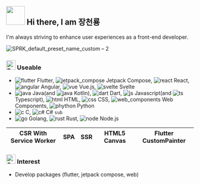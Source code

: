 ## <img src="https://user-images.githubusercontent.com/74038190/213844263-a8897a51-32f4-4b3b-b5c2-e1528b89f6f3.png" width="50px" style="max-width: 100%;"> Hi there, I am 장천룡
I'm always striving to enhance user experiences as a front-end developer.

![SPRK_default_preset_name_custom – 2](https://github.com/MTtankkeo/MTtankkeo/assets/122026021/606cd182-bb3c-4bfd-b49d-fe62689c9c60)

### <img src="https://raw.githubusercontent.com/Tarikul-Islam-Anik/Animated-Fluent-Emojis/master/Emojis/Hand%20gestures/Brain.png" alt="Brain" width="25" height="25" /> Useable
- ![flutter](https://github.com/MTtankkeo/MTtankkeo/assets/122026021/dedef2f2-0e5d-4637-a709-4403ca662ee6) Flutter, ![jetpack_compose](https://github.com/MTtankkeo/MTtankkeo/assets/122026021/b454249f-6279-452e-87ab-27962be980d6) Jetpack Compose, ![react](https://github.com/MTtankkeo/MTtankkeo/assets/122026021/8459da61-1862-427c-a478-8d36e0c94f21) React, ![angular](https://github.com/MTtankkeo/MTtankkeo/assets/122026021/4d52c24c-06b7-4d50-b617-4c280c8d7756) Angular, ![vue](https://github.com/MTtankkeo/MTtankkeo/assets/122026021/1ef8f34e-1206-44f4-93ec-0d2c0f43380a) Vue.js, ![svelte](https://github.com/MTtankkeo/MTtankkeo/assets/122026021/2c7ba8fa-f458-4f04-aad0-03538340a9cc) Svelte
- ![java](https://github.com/MTtankkeo/MTtankkeo/assets/122026021/a339bed5-1064-4512-b4e0-7dc35ee02ecd) Java(and ![java](https://github.com/MTtankkeo/MTtankkeo/assets/122026021/f9cca4f9-28a4-4a2d-aec2-b671defdd046) Kotlin), ![dart](https://github.com/MTtankkeo/MTtankkeo/assets/122026021/60c5a1bd-a79c-4371-8117-e8ee234ad431) Dart, ![js](https://github.com/MTtankkeo/MTtankkeo/assets/122026021/3eb58a56-8058-40c3-b594-ad9823394ab3) Javascript(and ![ts](https://github.com/MTtankkeo/MTtankkeo/assets/122026021/7e124fcb-0518-4304-b8e1-c04091bc4a53) Typescript), ![html](https://github.com/MTtankkeo/MTtankkeo/assets/122026021/3d230a6d-eff3-4914-a473-522e45ef9f0f) HTML, ![css](https://github.com/MTtankkeo/MTtankkeo/assets/122026021/6cab5d73-f054-42f1-abb4-b956e775def5) CSS, ![web_components](https://github.com/MTtankkeo/MTtankkeo/assets/122026021/6a6b8136-346f-423a-8e3b-956732727557) Web Components, ![phython](https://github.com/MTtankkeo/MTtankkeo/assets/122026021/341433d7-e345-4c96-9a9d-d8ef56463f8b) Python
- ![c](https://github.com/MTtankkeo/MTtankkeo/assets/122026021/eaaec62d-87d4-44d6-a467-9c755dcc3d19) C, ![c#](https://github.com/MTtankkeo/MTtankkeo/assets/122026021/0e9f6685-355e-4f90-ba55-b9af217868ac) C# `sub`
- ![go](https://github.com/MTtankkeo/MTtankkeo/assets/122026021/6c8d6fc0-89a4-44e3-ba2c-9465aeb94c6b) Golang, ![rust](https://github.com/MTtankkeo/MTtankkeo/assets/122026021/b3573a77-ce69-4eae-8eaf-bf4591390b9b) Rust, ![node](https://github.com/MTtankkeo/MTtankkeo/assets/122026021/35760dad-bc4e-40bc-8055-1638a0dbea8c) Node.js

<table>
  <thead>
    <tr>
      <th>CSR With Service Worker</th>
      <th>SPA</th>
      <th>SSR</th>
      <th>HTML5 Canvas</th>
      <th>Flutter CustomPainter</th>
    </tr>
  </tbody>
</table>

### <img src="https://raw.githubusercontent.com/Tarikul-Islam-Anik/Animated-Fluent-Emojis/master/Emojis/Smilies/Smiling%20Face%20with%20Heart-Eyes.png" alt="Smiling Face with Heart-Eyes" width="25" height="25" /> Interest
- Develop packages (flutter, jetpack compose, web)

